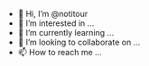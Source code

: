 - 👋 Hi, I’m @notitour
- 👀 I’m interested in ...
- 🌱 I’m currently learning ...
- 💞️ I’m looking to collaborate on ...
- 📫 How to reach me ...

<!---
notitour/notitour is a ✨ special ✨ repository because its `README.md` (this file) appears on your GitHub profile.
You can click the Preview link to take a look at your changes.
--->
